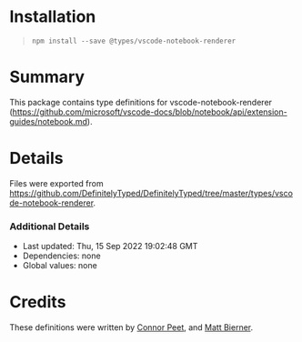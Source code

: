 # Installation
> `npm install --save @types/vscode-notebook-renderer`

# Summary
This package contains type definitions for vscode-notebook-renderer (https://github.com/microsoft/vscode-docs/blob/notebook/api/extension-guides/notebook.md).

# Details
Files were exported from https://github.com/DefinitelyTyped/DefinitelyTyped/tree/master/types/vscode-notebook-renderer.

### Additional Details
 * Last updated: Thu, 15 Sep 2022 19:02:48 GMT
 * Dependencies: none
 * Global values: none

# Credits
These definitions were written by [Connor Peet](https://github.com/connor4312), and [Matt Bierner](https://github.com/mjbvz).
